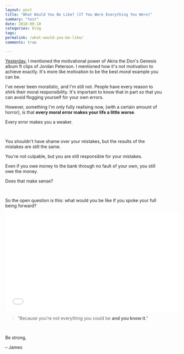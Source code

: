 ```yaml
---
layout: post
title: "What Would You Be Like? (If You Were Everything You Were)"
summary: "test"
date: 2018-09-10
categories: blog
tags: 
permalink: /what-would-you-be-like/
comments: true

---
```


[Yesterday](http://www.jamesmathison.co.uk), I mentioned the motivational power of Akira the Don's Genesis album ft clips of Jordan Peterson. I mentioned how it's not motivation to achieve exactly. It's more like motivation to be the best *moral* example you can be. 

I've never been moralistic, and I'm still not. People have every reason to shirk their moral responsibility. It's important to know that in part so that you can avoid flogging yourself for your own errors. 

However, something I'm only fully realising now, (with a certain amount of horror), is that **every moral error makes your life a little worse**. 

Every error makes you a weaker. 

&nbsp;

You shouldn't have shame over your mistakes, but the results of the mistakes are still the same. 

You're not culpable, but you are still responsible for your mistakes. 

Even if you owe money to the bank through no fault of your own, you still owe the money. 

Does that make sense? 

&nbsp;

So the open question is this: what would you be like if you spoke your full being forward? 

<iframe width="560" height="315" src="//www.youtube.com/embed/U-1DY0OVvew?start=1343&end=1395" frameborder="0"> </iframe>

> "Because you're not everything you could be **and you know it**."

&nbsp;

Be strong,

– James

